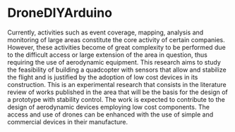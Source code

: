 # DroneDIYArduino

Currently, activities such as event coverage, mapping, analysis and monitoring of large areas constitute the core activity of certain companies. However, these activities become of great complexity to be performed due to the difficult access or large extension of the area in question, thus requiring the use of aerodynamic equipment. This research aims to study the feasibility of building a quadcopter with sensors that allow and stabilize the flight and is justified by the adoption of low cost devices in its construction. This is an experimental research that consists in the literature review of works published in the area that will be the basis for the design of a prototype with stability control. The work is expected to contribute to the design of aerodynamic devices employing low cost components. The access and use of drones can be enhanced with the use of simple and commercial devices in their manufacture.

